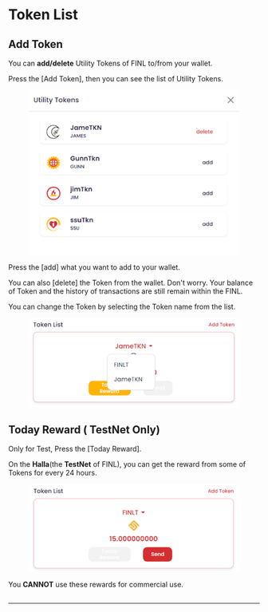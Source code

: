 # Token List

## Add Token

You can **add/delete** Utility Tokens of FINL to/from your wallet.

Press the \[Add Token], then you can see the list of Utility Tokens.

<figure><img src="../../../../../.gitbook/assets/image (3) (3).png" alt=""><figcaption></figcaption></figure>

Press the \[add] what you want to add to your wallet.

You can also \[delete] the Token from the wallet. Don't worry. Your balance of Token and the history of transactions are still remain within the FINL.

&#x20;You can change the Token by selecting the Token name from the list.

<figure><img src="../../../../../.gitbook/assets/image (1) (3) (1).png" alt=""><figcaption></figcaption></figure>

## Today Reward ( TestNet Only)

Only for Test, Press the \[Today Reward].

On the **Halla**(the **TestNet** of FINL), you can get the reward from some of Tokens for every 24 hours.

<figure><img src="../../../../../.gitbook/assets/image (9) (1).png" alt=""><figcaption></figcaption></figure>

You **CANNOT** use these rewards for commercial use.

##



****

